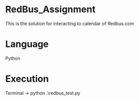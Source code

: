 # RedBus_Assignment
This is the solution for interacting to calendar of Redbus.com

# Language
Python

# Execution

Terminal ->   python .\redbus_test.py
